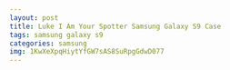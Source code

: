 ```yaml
---
layout: post
title: Luke I Am Your Spotter Samsung Galaxy S9 Case
tags: samsung galaxy s9
categories: samsung
img: 1KwXeXpqHiytYfGW7sAS8SuRpgGdwD077
---
```

